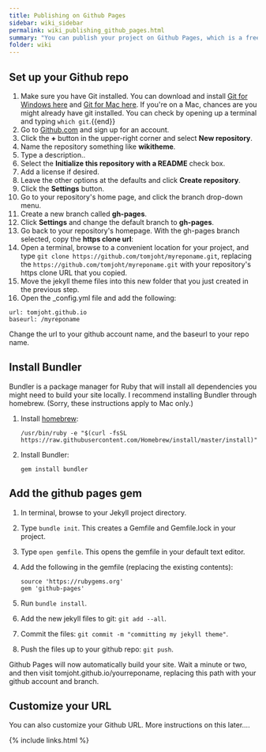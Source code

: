 ```yaml
---
title: Publishing on Github Pages
sidebar: wiki_sidebar
permalink: wiki_publishing_github_pages.html
summary: "You can publish your project on Github Pages, which is a free web hosting service provided by Github. All you need is to put your content into a Github repo branch called gh-pages and make this your default branch in your repo. With a Jekyll site, you just commit your entire project into the gh-pages branch and Github Pages will build the site for you."
folder: wiki
---
```


## Set up your Github repo

1. Make sure you have Git installed. You can download and install [Git for Windows here](https://git-scm.com/download/win) and [Git for Mac here](https://git-scm.com/download/mac). If you're on a Mac, chances are you might already have git installed. You can check by opening up a terminal and typing `which git`.{{end}}
1. Go to [Github.com](http://github.com) and sign up for an account.
2. Click the **+** button in the upper-right corner and select **New repository**.
3. Name the repository something like **wikitheme**.
4. Type a description..
5. Select the **Initialize this repository with a README** check box.
6. Add a license if desired.
7. Leave the other options at the defaults and click **Create repository**.
8. Click the **Settings** button.
9. Go to your repository's home page, and click the branch drop-down menu.
10. Create a new branch called **gh-pages**.  
11. Click **Settings** and change the default branch to **gh-pages**.
11. Go back to your repository's homepage. With the gh-pages branch selected, copy the **https clone url**:
12. Open a terminal, browse to a convenient location for your project, and type `git clone https://github.com/tomjoht/myreponame.git`, replacing the `https://github.com/tomjoht/myreponame.git` with your repository's https clone URL that you copied.
13. Move the jekyll theme files into this new folder that you just created in the previous step.
14. Open the \_config.yml file and add the following:

   ```
   url: tomjoht.github.io
   baseurl: /myreponame
   ```

   Change the url to your github account name, and the baseurl to your repo name.

## Install Bundler

Bundler is a package manager for Ruby that will install all dependencies you might need to build your site locally. I recommend installing Bundler through homebrew. (Sorry, these instructions apply to Mac only.)

1. Install [homebrew](http://brew.sh/):

   ```
   /usr/bin/ruby -e "$(curl -fsSL https://raw.githubusercontent.com/Homebrew/install/master/install)"
   ```
2. Install Bundler:

   ```
   gem install bundler
   ```


## Add the github pages gem

1. In terminal, browse to your Jekyll project directory.
2. Type `bundle init`. This creates a Gemfile and Gemfile.lock in your project.
3. Type `open gemfile`. This opens the gemfile in your default text editor.
4. Add the following in the gemfile (replacing the existing contents):

   ```
   source 'https://rubygems.org'
   gem 'github-pages'
   ```

5. Run `bundle install`.
14. Add the new jekyll files to git: `git add --all`.
15. Commit the files: `git commit -m "committing my jekyll theme"`.
16. Push the files up to your github repo: `git push`.

Github Pages will now automatically build your site. Wait a minute or two, and then visit tomjoht.github.io/yourreponame, replacing this path with your github account and branch.

## Customize your URL

You can also customize your Github URL. More instructions on this later....

{% include links.html %}

